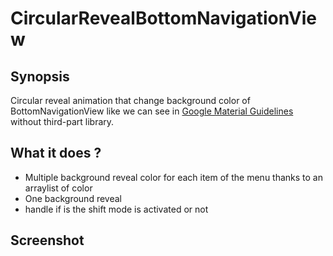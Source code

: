 # CircularRevealBottomNavigationView

## Synopsis 

Circular reveal animation that change background color of BottomNavigationView like we can see in [Google Material Guidelines](https://material.io/guidelines/components/bottom-navigation.html) without third-part library.

## What it does ? 

* Multiple background reveal color for each item of the menu thanks to an arraylist of color
* One background reveal
* handle if is the shift mode is activated or not

## Screenshot



